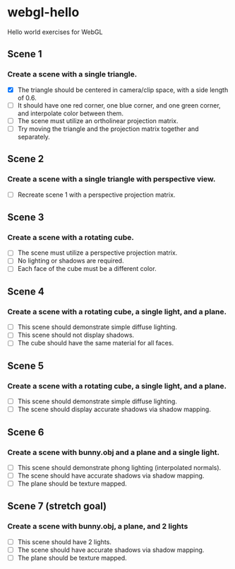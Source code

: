 # webgl-hello
Hello world exercises for WebGL

## Scene 1
### Create a scene with a single triangle.
- [x] The triangle should be centered in camera/clip space, with a side length of 0.6.
- [ ] It should have one red corner, one blue corner, and one green corner, and interpolate color between them.
- [ ] The scene must utilize an ortholinear projection matrix.
- [ ] Try moving the triangle and the projection matrix together and separately.

## Scene 2
### Create a scene with a single triangle with perspective view.
- [ ] Recreate scene 1 with a perspective projection matrix.

## Scene 3
### Create a scene with a rotating cube.
- [ ] The scene must utilize a perspective projection matrix.
- [ ] No lighting or shadows are required.
- [ ] Each face of the cube must be a different color.

## Scene 4
### Create a scene with a rotating cube, a single light, and a plane.
- [ ] This scene should demonstrate simple diffuse lighting.
- [ ] This scene should not display shadows.
- [ ] The cube should have the same material for all faces.

## Scene 5
### Create a scene with a rotating cube, a single light, and a plane.
- [ ] This scene should demonstrate simple diffuse lighting.
- [ ] The scene should display accurate shadows via shadow mapping.

## Scene 6
### Create a scene with bunny.obj and a plane and a single light.
- [ ] This scene should demonstrate phong lighting (interpolated normals).
- [ ] The scene should have accurate shadows via shadow mapping.
- [ ] The plane should be texture mapped.

## Scene 7 (stretch goal)
### Create a scene with bunny.obj, a plane, and 2 lights
- [ ] This scene should have 2 lights.
- [ ] The scene should have accurate shadows via shadow mapping.
- [ ] The plane should be texture mapped.

